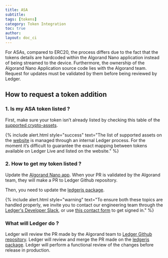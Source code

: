 ```yaml
---
title: ASA
subtitle:
tags: [tokens]
category: Token Integration
toc: true
author:
layout: doc_ci
---
```




For ASAs, compared to ERC20, the process differs due to the fact that the tokens details are hardcoded within the Algorand Nano application instead of being streamed to the device. Furthermore, the ownership of the Algorand Nano Application source code lies with the Algorand team. Request for updates must be validated by them before being reviewed by Ledger.

## How to request a token addition

### 1. Is my ASA token listed ?

First, make sure your token isn’t already listed by checking this table of the [supported crypto-assets](https://github.com/LedgerHQ/ledger-live-desktop/blob/develop/cryptoassets.md).

<!--  -->
{% include alert.html style="success" text="The list of supported assets on the <a href='https://www.ledger.com/supported-crypto-assets/'>website</a> is managed through an internal Ledger process. For the moment it’s difficult to guarantee the exact mapping between tokens available on Ledger Live and listed on the website." %}
<!--  -->

### 2. How to get my token listed ?

Update the [Algorand Nano app](https://github.com/algorand/ledger-app-algorand/blob/master/src/algo_asa.c).
When your PR is validated by the Algorand team, they will make a PR to Ledger Github repository.

Then, you need to update the [ledgerjs package](https://github.com/LedgerHQ/ledgerjs/blob/master/packages/cryptoassets/data/asa.js).

<!--  -->
{% include alert.html style="warning" text="To ensure both these topics are handled properly, we invite you to contact our engineering team through the <a href='https://ledger-dev.slack.com'>Ledger's Developer Slack</a>, or use <a href='https://developers.ledger.com/contact/'>this contact form</a> to get signed in." %}
<!--  -->


### What will Ledger do ?

Ledger will review the PR made by the Algorand team to [Ledger Github repository](https://github.com/LedgerHQ/app-algorand).
Ledger will review and merge the PR made on the [ledgerjs package](https://github.com/LedgerHQ/ledgerjs/blob/master/packages/cryptoassets/data/asa.js).
Ledger will perform a functional review of the changes before release in production.
